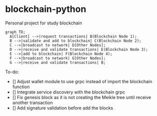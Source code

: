 # blockchain-python
Personal project for study blockchain
```mermaid
graph TD;
  A[Client] -->|request transactions| B(Blockchain Node 1);
  B -->|validate and add to blockchain| C(Blockchain Node 2);
  C -->|broadcast to network| D[Other Nodes];
  D -->|receive and validate transactions| E(Blockchain Node 3);
  E -->|add to blockchain| F(Blockchain Node 4);
  F -->|broadcast to network| G[Other Nodes];
  G -->|receive and validate transactions| B;
```

To-do:

- [] Adjust wallet module to use grpc instead of import the blockchain function
- [] Integrate service discovery with the blockchain grpc
- [] Fix genesis block as it is not creating the Meikle tree until receive another transaction 
- [] Add signature validation before add the blocks
